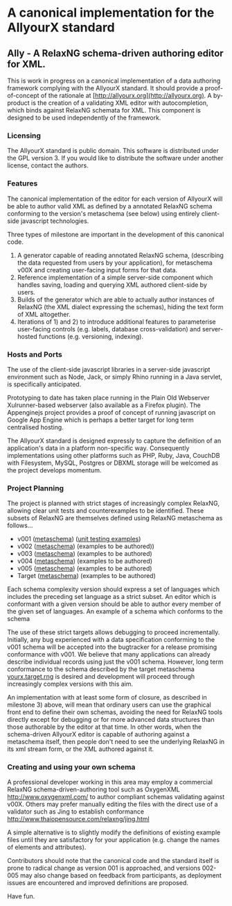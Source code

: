 # A canonical implementation for the AllyourX standard 

## Ally - A RelaxNG schema-driven authoring editor for XML.

This is work in progress on a canonical implementation of a data authoring framework complying with the AllyourX standard. It should provide a proof-of-concept of the rationale at [http://allyourx.org](http://allyourx.org). A by-product is the creation of a validating XML editor with autocompletion, which binds against RelaxNG schemata for XML. This component is designed to be used independently of the framework.

### Licensing

The AllyourX standard is public domain. This software is distributed under the GPL version 3. If you would like to distribute the software under another license, contact the authors.

### Features

The canonical implementation of the editor for each version of AllyourX will be able to author valid XML as defined by a annotated RelaxNG schema conforming to the version's metaschema (see below) using entirely client-side javascript technologies.

Three types of milestone are important in the development of this canonical code. 

1. A generator capable of reading annotated RelaxNG schema, (describing the data requested from users by your application), for metaschema v00X and creating user-facing input forms for that data.
2. Reference implementation of a simple server-side component which handles saving, loading and querying XML authored client-side by users.
3. Builds of the generator which are able to actually author instances of RelaxNG (the XML dialect expressing the schemas), hiding the text form of XML altogether.
4. Iterations of 1) and 2) to introduce additional features to parameterise user-facing controls (e.g. labels, database cross-validation) and server-hosted functions (e.g. versioning, indexing).

### Hosts and Ports

The use of the client-side javascript libraries in a server-side javascript environment such as Node, Jack, or simply Rhino running in a Java servlet, is specifically anticipated. 

Prototyping to date has taken place running in the Plain Old Webserver Xulrunner-based webserver (also available as a Firefox plugin). The Appenginejs project provides a proof of concept of running javascript on Google App Engine which is perhaps a better target for long term centralised hosting.

The AllyourX standard is designed expressly to capture the definition of an application's data in a platform non-specific way. Consequently implementations using other platforms such as PHP, Ruby, Java, CouchDB with Filesystem, MySQL, Postgres or DBXML storage will be welcomed as the project develops momentum.

### Project Planning

The project is planned with strict stages of increasingly complex RelaxNG, allowing clear unit tests and counterexamples to be identified. These subsets of RelaxNG are themselves defined using RelaxNG metaschema as follows...

* v001 ([metaschema](test/schema/yourx/yourx.001.rng)) ([unit testing examples](test/schema/yourx/examples.001/))
* v002 ([metaschema](test/schema/yourx/yourx.002.rng)) (examples to be authored))
* v003 ([metaschema](test/schema/yourx/yourx.003.rng)) (examples to be authored)
* v004 ([metaschema](test/schema/yourx/yourx.004.rng)) (examples to be authored)
* v005 ([metaschema](test/schema/yourx/yourx.005.rng)) (examples to be authored)
* Target ([metaschema](test/schema/yourx/yourx.target.rng)) (examples to be authored)

Each schema complexity version should express a set of languages which includes the preceding set language as a strict subset. An editor which is conformant with a given version should be able to author every member of the given set of languages. An example of a schema which conforms to the schema 

The use of these strict targets allows debugging to proceed incrementally. Initially, any bug experienced with a data specification conforming to the v001 schema will be accepted into the bugtracker for a release promising conformance with v001. We believe that many applications can already describe individual records using just the v001 schema. However, long term conformance to the schema described by the target metaschema [yourx.target.rng](lib/schema/yourx/yourx.target.rng) is desired and development will proceed through increasingly complex versions with this aim.

An implementation with at least some form of closure, as described in milestone 3) above, will mean that ordinary users can use the graphical front end to define their own schemas, avoiding the need for RelaxNG tools directly except for debugging or for more advanced data structures than those authorable by the editor at that time. In other words, when the schema-driven AllyourX editor is capable of authoring against a metaschema itself, then people don't need to see the underlying RelaxNG in its xml stream form, or the XML authored against it.

### Creating and using your own schema

A professional developer working in this area may employ a commercial RelaxNG schema-driven-authoring tool such as OxygenXML http://www.oxygenxml.com/ to author compliant schemas validating against v00X. Others may prefer manually editing the files with the direct use of a validator such as Jing to establish conformance http://www.thaiopensource.com/relaxng/jing.html 

A simple alternative is to slightly modify the definitions of existing example files until they are satisfactory for your application (e.g. change the names of elements and attributes).

Contributors should note that the canonical code and the standard itself is prone to radical change as version 001 is approached, and versions 002-005 may also change based on feedback from participants, as deployment issues are encountered and improved definitions are proposed.

Have fun.
